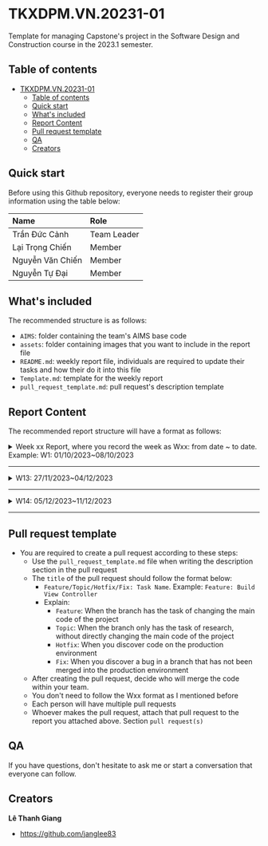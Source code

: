 # TKXDPM.VN.20231-01

Template for managing Capstone's project in the Software Design and Construction course in the 2023.1 semester.

## Table of contents

-   [TKXDPM.VN.20231-01](#tkxdpmvn20231-01)
    -   [Table of contents](#table-of-contents)
    -   [Quick start](#quick-start)
    -   [What's included](#whats-included)
    -   [Report Content](#report-content)
    -   [Pull request template](#pull-request-template)
    -   [QA](#qa)
    -   [Creators](#creators)

## Quick start

Before using this Github repository, everyone needs to register their group information using the table below:

| Name             | Role        |
| :--------------- | :---------- |
| Trần Đức Cảnh    | Team Leader |
| Lại Trọng Chiến  | Member      |
| Nguyễn Văn Chiến | Member      |
| Nguyễn Tự Đại    | Member      |

## What's included

The recommended structure is as follows:

-   `AIMS`: folder containing the team's AIMS base code
-   `assets`: folder containing images that you want to include in the report file
-   `README.md`: weekly report file, individuals are required to update their tasks and how their do it into this file
-   `Template.md`: template for the weekly report
-   `pull_request_template.md`: pull request's description template

## Report Content

The recommended report structure will have a format as follows:

<details>
  <summary>Week xx Report, where you record the week as Wxx: from date ~ to date. Example: W1: 01/10/2023~08/10/2023 </summary>
<br>
<details>
<summary>Team Member 1</summary>
<br>

-   Assigned tasks:

    -   Task 1
    -   Task 2
    -   ...

-   Implementation details:
    -   Pull Request(s): [Attach links to your pull requests here. You can attach multiple pull requests]()
    -   Specific implementation details:
        -   Describe specific in detail what you did last week
        -   You can attach images if you want

</details>

<details>
<summary>Team Member 2</summary>
<br>

-   Assigned tasks:

    -   Task 1
    -   Task 2
    -   ...

-   Implementation details:
    -   Pull Request(s): [Attach links to your pull requests here. You can attach multiple pull requests]()
    -   Specific implementation details:
        -   Describe specific in detail what you did last week
        -   You can attach images if you want

</details>

</details>

---

<details>
  <summary>W13: 27/11/2023~04/12/2023 </summary>
<br>

<details>
<summary>Trần Đức Cảnh</summary>
    
-   Assigned tasks:
  
    -   Task 1: Find coupling in controller package and entity package

-   Implementation details:
  
    -   Pull Request(s): [https://github.com/catan271/TKXDPM.KHMT.20231-03/pull/2]()

</details>

<details>
<summary>Lại Trọng Chiến</summary>
<br>

-   Assigned tasks:

    -   Task 1: Find coupling in controller package and entity package

-   Implementation details:
    -   Pull Request(s): [https://github.com/catan271/TKXDPM.KHMT.20231-03/pull/1]()
    -   Specific implementation details:
        -   Describe specific in detail what you did last week
        -   You can attach images if you want

</details>

<details>

<summary>Nguyễn Văn Chiến</summary>
<br>

-   Assigned tasks:
    -   Task 1: Find coupling in controller package and entity package
 
-   Implementation details:
    -   Pull Request(s): [https://github.com/catan271/TKXDPM.KHMT.20231-03/pull/3]()
    -   Specific implementation details:
        -   Describe specific in detail what you did last week   

</details>
</details>

---

<details>
  <summary>W14: 05/12/2023~11/12/2023 </summary>
<br>

<details>
<summary>Lại Trọng Chiến</summary>
<br>

-   Assigned tasks:

    -   Task 1: Detect cohesion in entity package

-   Implementation details:
    -   Pull Request(s): [https://github.com/catan271/TKXDPM.KHMT.20231-03/pull/4]()
    -   Specific implementation details:
        -   Describe specific in detail what you did last week
        -   You can attach images if you want

</details>

<details>
<summary>Trần Đức Cảnh</summary>
<br>

-   Assigned tasks:

    -   Task 1: refactor source base
    -   Task 2: Add VNPay payment method

-   Implementation details:
    -   Pull Request(s): [https://github.com/catan271/TKXDPM.KHMT.20231-03/pull/6]()

</details>


</details>

---

## Pull request template

-   You are required to create a pull request according to these steps:
    -   Use the `pull_request_template.md` file when writing the description section in the pull request
    -   The `title` of the pull request should follow the format below:
        -   `Feature/Topic/Hotfix/Fix: Task Name`. Example: `Feature: Build View Controller`
        -   Explain:
            -   `Feature`: When the branch has the task of changing the main code of the project
            -   `Topic`: When the branch only has the task of research, without directly changing the main code of the project
            -   `Hotfix`: When you discover code on the production environment
            -   `Fix`: When you discover a bug in a branch that has not been merged into the production environment
    -   After creating the pull request, decide who will merge the code within your team.
    -   You don't need to follow the Wxx format as I mentioned before
    -   Each person will have multiple pull requests
    -   Whoever makes the pull request, attach that pull request to the report you attached above. Section `pull request(s)`

## QA

If you have questions, don't hesitate to ask me or start a conversation that everyone can follow.

## Creators

**Lê Thanh Giang**

-   <https://github.com/janglee83>
